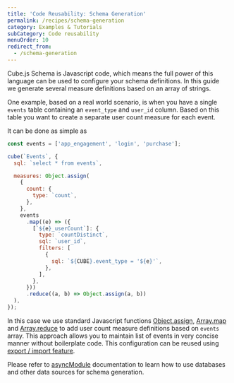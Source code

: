 ```yaml
---
title: 'Code Reusability: Schema Generation'
permalink: /recipes/schema-generation
category: Examples & Tutorials
subCategory: Code reusability
menuOrder: 10
redirect_from:
  - /schema-generation
---
```


Cube.js Schema is Javascript code, which means the full power of this language
can be used to configure your schema definitions. In this guide we generate
several measure definitions based on an array of strings.

One example, based on a real world scenario, is when you have a single `events`
table containing an `event_type` and `user_id` column. Based on this table you
want to create a separate user count measure for each event.

It can be done as simple as

```javascript
const events = ['app_engagement', 'login', 'purchase'];

cube(`Events`, {
  sql: `select * from events`,

  measures: Object.assign(
    {
      count: {
        type: `count`,
      },
    },
    events
      .map((e) => ({
        [`${e}_userCount`]: {
          type: `countDistinct`,
          sql: `user_id`,
          filters: [
            {
              sql: `${CUBE}.event_type = '${e}'`,
            },
          ],
        },
      }))
      .reduce((a, b) => Object.assign(a, b))
  ),
});
```

In this case we use standard Javascript functions
[Object.assign](https://developer.mozilla.org/en-US/docs/Web/JavaScript/Reference/Global_Objects/Object/assign),
[Array.map](https://developer.mozilla.org/en-US/docs/Web/JavaScript/Reference/Global_Objects/Array/map)
and
[Array.reduce](https://developer.mozilla.org/en-US/docs/Web/JavaScript/Reference/Global_Objects/Array/reduce)
to add user count measure definitions based on `events` array. This approach
allows you to maintain list of events in very concise manner without boilerplate
code. This configuration can be reused using
[export / import feature](export-import).

Please refer to
[asyncModule](/schema/reference/execution-environment#async-module)
documentation to learn how to use databases and other data sources for schema
generation.

